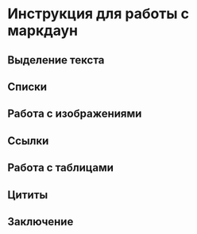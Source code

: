 # Инструкция для работы с маркдаун

## Выделение текста

## Списки

## Работа с изображениями

## Ссылки

## Работа с таблицами

## Цититы

## Заключение